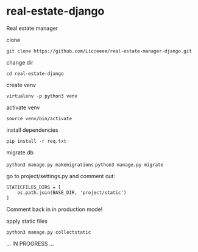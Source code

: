 # real-estate-django
Real estate manager

clone

```git clone https://github.com/Licceeee/real-estate-manager-django.git```

change dir

```cd real-estate-django```

create venv

```virtualenv -p python3 venv```

activate venv

```source venv/bin/activate```

install dependencies

```pip install -r req.txt```

migrate db

```python3 manage.py makemigrations```
```python3 manage.py migrate```

go to project/settings.py and comment out:
```
STATICFILES_DIRS = [
    os.path.join(BASE_DIR, 'project/static')
]
```
Comment back in in production mode!

apply static files

```python3 manage.py collectstatic```

 ... IN PROGRESS ...
